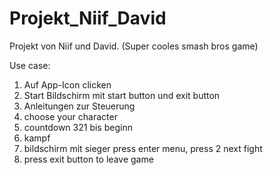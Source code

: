 # Projekt_Niif_David
Projekt von Niif und David. (Super cooles smash bros game)

Use case:
1. Auf App-Icon clicken
2. Start Bildschirm mit start button und exit button
3. Anleitungen zur Steuerung
4. choose your character
5. countdown 321 bis beginn
6. kampf
7. bildschirm mit sieger press enter menu, press 2 next fight
8. press exit button to leave game
